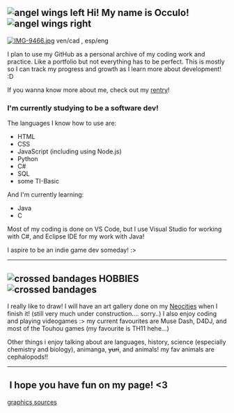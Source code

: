 ![angel wings left](https://64.media.tumblr.com/f289cdfc0de96089918d04898bb3d129/f54de1e2cdf7c0eb-ce/s75x75_c1/2fecbde88bfbf57aafae86a87ec6a6fa334bc096.gifv) Hi! My name is Occulo! ![angel wings right](https://64.media.tumblr.com/e68680e867e06ff2f4690085441a33e6/f54de1e2cdf7c0eb-7c/s75x75_c1/2dffe32b3c1c3ef152104e162a8236d7fad6a6ee.gifv
) 
---
[![IMG-9466.jpg](https://i.postimg.cc/9fDwbq6X/IMG-9466.jpg)](https://postimg.cc/yJzNYW62)
ven/cad , esp/eng

I plan to use my GitHub as a personal archive of my coding work and practice. Like a portfolio but not everything has to be perfect. This is mostly so I can track my progress and growth as I learn more about development! :D 

If you wanna know more about me, check out my [rentry](https://rentry.org/SatoriKomeiji)!

### I'm currently studying to be a software dev! 

The languages I know how to use are:
- HTML
- CSS
- JavaScript (including using Node.js)
- Python
- C#
- SQL
- some TI-Basic

And I'm currently learning:
- Java
- C

Most of my coding is done on VS Code, but I use Visual Studio for working with C#, and Eclipse IDE for my work with Java!

I aspire to be an indie game dev someday! :> 
***
![crossed bandages](https://i.imgur.com/eWa90mJ.gif) HOBBIES ![crossed bandages](https://i.imgur.com/eWa90mJ.gif)
---
I really like to draw! I will have an art gallery done on my [Neocities](https://occulophobia.neocities.org) when I finish it! (still very much under construction.... sorry..)
I also enjoy coding and playing videogames :> my current favourites are Muse Dash, D4DJ, and most of the Touhou games (my favourite is TH11 hehe...)

Other things i enjoy talking about are languages, history, science (especially chemistry and biology), animanga, ~~yuri~~, and animals! my fav animals are cephalopods!! 

***
![]() I hope you have fun on my page! <3 ![]()
---

[graphics sources](https://rentry.co/decophobias)
